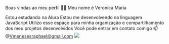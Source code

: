 Boas vindas ao meu perfil 💙💙
Meu nome é Veronica Maria 

Estou estudando na Alura
Estou me desenvolvendo na linguagem JavaScript
Utilizo esse espaço para minha organização e compartilhamento dos meu projetos desenvolvidos
Você pode entrar em contato comigo 📫
@Vmenesesraphael@gmail.com
![](https://encrypted-tbn0.gstatic.com/images?q=tbn:ANd9GcRtTgPbT-x24dgn5aomxDzehXuRFycHE1RYvQ&s.gif) 

